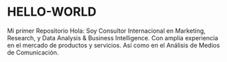 # HELLO-WORLD
Mi primer Repositorio
Hola: Soy Consultor Internacional en Marketing, Research, y Data Analysis & Business Intelligence. 
Con amplia experiencia en el mercado de productos y servicios.
Así como en el Análisis de Medios de Comunicación.
